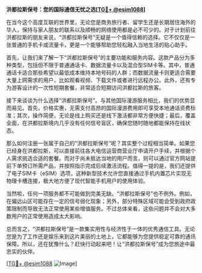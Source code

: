 **洪都拉斯保号：您的国际通信无忧之选[[TG💪+ @esim1088](https://t.me/s/esim1088)]**

在当今这个高度互联的世界里，无论您是商务旅行者、留学生还是长期居住海外的华人，保持与家人朋友的联系以及顺畅的网络使用都是必不可少的。对于计划前往洪都拉斯的朋友来说，“洪都拉斯保号”无疑是一个值得信赖的选择。它不仅仅是一张普通的手机卡或流量卡，更是一个能够帮助您轻松融入当地生活的贴心助手。

首先，让我们来了解一下“洪都拉斯保号”的主要功能和服务内容。这款产品分为多种类型，包括但不限于普通通话卡、数据流量卡以及混合型SIM卡等。其中，普通通话卡适合那些希望以最低成本维持本地号码的人群；而数据流量卡则更适合需要大量上网需求的用户，比如观看视频、下载文件或者进行远程办公。此外，还有专为游客设计的一次性短期套餐，非常适合短期访问洪都拉斯的旅客。

接下来谈谈为什么选择“洪都拉斯保号”。与其他国际漫游服务相比，我们的优势显而易见。首先，价格实惠，无需支付高昂的国际漫游费用即可享受本地通话资费标准；其次，操作简便，无论是线上购买还是线下激活都非常方便快捷；最后，覆盖全面，在洪都拉斯境内几乎没有任何信号盲区，确保您随时随地都能保持在线状态。

那么如何注册一张属于自己的“洪都拉斯保号”呢？其实整个过程相当简单。如果您已经身在洪都拉斯，可以直接前往各大电信运营商营业厅申请开户手续，并根据个人需求挑选合适的套餐。而对于尚未抵达当地的用户而言，则可以通过官方网站提前下单预订所需产品，并按照指示完成后续激活流程。值得一提的是，我们还提供了电子SIM卡（eSIM）选项，这种新型技术允许您直接通过手机内置芯片实现无物理卡槽连接，极大地方便了现代智能手机用户的使用体验。

当然啦，任何一项服务都不可能做到完美无缺。“洪都拉斯保号”也不例外。例如，在偏远山区可能存在一定的信号弱化现象；另外，部分特殊区域可能会受到政府政策限制而导致无法正常使用某些增值服务。不过总体来看，这些问题并不会对大多数用户的正常使用造成太大影响。

总而言之，“洪都拉斯保号”是一款集实用性与经济性于一体的优秀通信工具。无论您是为了工作还是娱乐来到这片美丽的土地上，它都能够为您提供稳定可靠的通讯保障。所以，还在犹豫什么？赶快行动起来吧！让“洪都拉斯保号”成为您旅途中最忠实的伙伴。

[[TG💪+ @esim1088](https://t.me/s/esim1088) ![Image](https://i.postimg.cc/4NQfJmqS/Snipaste-2025-05-13-00-14-12.png)]